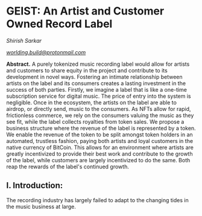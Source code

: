 # GEIST: An Artist and Customer Owned Record Label

*Shirish Sarkar*

*worlding.build@protonmail.com*

**Abstract.**
A purely tokenized music recording label would allow for artists and customers to share 
equity in the project and contribute to its development in novel ways. Fostering an intimate 
relationship between artists on the label and its consumers creates a lasting investment in 
the success of both parties. Firstly, we imagine a label that is like a one-time subscription 
service for digital music. The price of entry into the system is negligible. Once in the ecosystem, the artists 
on 
the label are able to airdrop, or directly send, music to the consumers. As NFTs allow for rapid, frictionless 
commerce, we rely on the consumers valuing the music as they see fit, while the label collects royalties from 
token sales. We propose a business structure 
where the revenue of the label is represented by a token. We enable the revenue of the token to be split amongst token 
holders in an automated, trustless fashion, paying both artists and loyal customers in the native currency of 
BitCoin. This allows for an environment where artists are greatly incentivized to provide their 
best work and contribute to the growth of the label, while customers are largely 
incentivized to do the same. Both reap the rewards of the label's continued growth.

## **I. Introduction:**

The recording industry has largely failed to adapt to the changing tides in the music business at large. 
